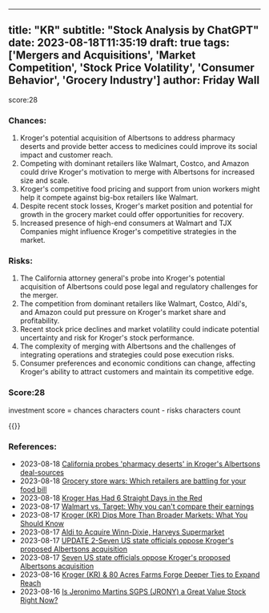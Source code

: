 
---
title: "KR"
subtitle: "Stock Analysis by ChatGPT"
date: 2023-08-18T11:35:19
draft: true
tags: ['Mergers and Acquisitions', 'Market Competition', 'Stock Price Volatility', 'Consumer Behavior', 'Grocery Industry']
author: Friday Wall
---

score:28
### Chances:
1. Kroger's potential acquisition of Albertsons to address pharmacy deserts and provide better access to medicines could improve its social impact and customer reach.
2. Competing with dominant retailers like Walmart, Costco, and Amazon could drive Kroger's motivation to merge with Albertsons for increased size and scale.
3. Kroger's competitive food pricing and support from union workers might help it compete against big-box retailers like Walmart.
4. Despite recent stock losses, Kroger's market position and potential for growth in the grocery market could offer opportunities for recovery.
5. Increased presence of high-end consumers at Walmart and TJX Companies might influence Kroger's competitive strategies in the market.
### Risks:
1. The California attorney general's probe into Kroger's potential acquisition of Albertsons could pose legal and regulatory challenges for the merger.
2. The competition from dominant retailers like Walmart, Costco, Aldi's, and Amazon could put pressure on Kroger's market share and profitability.
3. Recent stock price declines and market volatility could indicate potential uncertainty and risk for Kroger's stock performance.
4. The complexity of merging with Albertsons and the challenges of integrating operations and strategies could pose execution risks.
5. Consumer preferences and economic conditions can change, affecting Kroger's ability to attract customers and maintain its competitive edge.
### Score:28
investment score = chances characters count - risks characters count

{{<tradingview symbol="NYSE:KR">}}
### References:
- 2023-08-18 [California probes 'pharmacy deserts' in Kroger's Albertsons deal-sources](https://ca.finance.yahoo.com/news/california-probes-pharmacy-deserts-krogers-100651395.html?.tsrc=rss)
- 2023-08-18 [Grocery store wars: Which retailers are battling for your food bill](https://finance.yahoo.com/video/grocery-store-wars-retailers-battling-210534271.html?.tsrc=rss)
- 2023-08-18 [Kroger Has Had 6 Straight Days in the Red](https://finance.yahoo.com/m/ba14941b-8018-34c2-87ae-082604f8d522/kroger-has-had-6-straight.html?.tsrc=rss)
- 2023-08-17 [Walmart vs. Target: Why you can't compare their earnings](https://finance.yahoo.com/video/walmart-vs-target-why-cant-141308123.html?.tsrc=rss)
- 2023-08-17 [Kroger (KR) Dips More Than Broader Markets: What You Should Know](https://finance.yahoo.com/news/kroger-kr-dips-more-broader-214511573.html?.tsrc=rss)
- 2023-08-17 [Aldi to Acquire Winn-Dixie, Harveys Supermarket](https://finance.yahoo.com/m/60e78b5c-7511-304b-854a-6b9d0190eb34/aldi-to-acquire-winn-dixie%2C.html?.tsrc=rss)
- 2023-08-17 [UPDATE 2-Seven US state officials oppose Kroger's proposed Albertsons acquisition](https://finance.yahoo.com/news/1-seven-us-secretaries-state-165343691.html?.tsrc=rss)
- 2023-08-17 [Seven US state officials oppose Kroger's proposed Albertsons acquisition](https://finance.yahoo.com/news/seven-us-states-oppose-krogers-163554407.html?.tsrc=rss)
- 2023-08-16 [Kroger (KR) & 80 Acres Farms Forge Deeper Ties to Expand Reach](https://finance.yahoo.com/news/kroger-kr-80-acres-farms-155100738.html?.tsrc=rss)
- 2023-08-16 [Is Jeronimo Martins SGPS (JRONY) a Great Value Stock Right Now?](https://finance.yahoo.com/news/jeronimo-martins-sgps-jrony-great-134011369.html?.tsrc=rss)


                